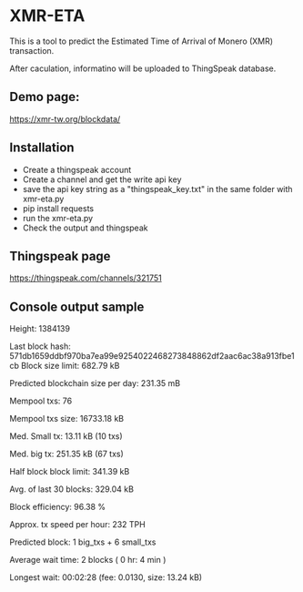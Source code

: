 # XMR-ETA

This is a tool to predict the Estimated Time of Arrival of Monero (XMR) transaction.

After caculation, informatino will be uploaded to ThingSpeak database.

## Demo page:
https://xmr-tw.org/blockdata/

## Installation

* Create a thingspeak account
* Create a channel and get the write api key
* save the api key string as a "thingspeak_key.txt" in the same folder with xmr-eta.py
* pip install requests
* run the xmr-eta.py
* Check the output and thingspeak

## Thingspeak page
https://thingspeak.com/channels/321751

## Console output sample

 Height: 1384139

Last block hash:
 571db1659ddbf970ba7ea99e9254022468273848862df2aac6ac38a913fbe1cb
 Block size limit: 682.79 kB

 Predicted blockchain size per day: 231.35 mB

 Mempool txs: 76

 Mempool txs size: 16733.18 kB

 Med. Small tx: 13.11 kB (10 txs)

 Med. big tx: 251.35 kB (67 txs)

 Half block block limit: 341.39 kB

 Avg. of last 30 blocks: 329.04 kB

 Block efficiency: 96.38 %

 Approx. tx speed per hour: 232 TPH

 Predicted block: 1 big_txs + 6 small_txs

 Average wait time: 2 blocks ( 0 hr: 4 min )

 Longest wait: 00:02:28 (fee: 0.0130, size: 13.24 kB)
